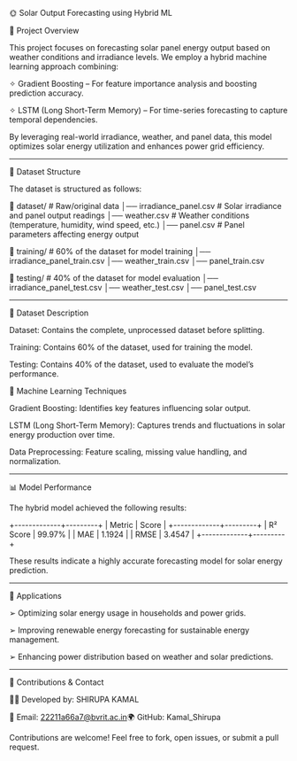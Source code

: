 🌞 Solar Output Forecasting using Hybrid ML

📌 Project Overview

This project focuses on forecasting solar panel energy output based on weather conditions and irradiance levels. We employ a hybrid machine learning approach combining:

✧ Gradient Boosting – For feature importance analysis and boosting prediction accuracy.

✧ LSTM (Long Short-Term Memory) – For time-series forecasting to capture temporal dependencies.

By leveraging real-world irradiance, weather, and panel data, this model optimizes solar energy utilization and enhances power grid efficiency.

-------------------------------------------------------------------------------------------------------------------------------------------------------------------------------------------------------------------
📂 Dataset Structure

The dataset is structured as follows:

📂 dataset/        # Raw/original data
 │── irradiance_panel.csv  # Solar irradiance and panel output readings
 │── weather.csv          # Weather conditions (temperature, humidity, wind speed, etc.)
 │── panel.csv            # Panel parameters affecting energy output

📂 training/       # 60% of the dataset for model training
 │── irradiance_panel_train.csv
 │── weather_train.csv
 │── panel_train.csv

📂 testing/        # 40% of the dataset for model evaluation
 │── irradiance_panel_test.csv
 │── weather_test.csv
 │── panel_test.csv
 
-------------------------------------------------------------------------------------------------------------------------------------------------------------------------------------------------------------------

🔹 Dataset Description

Dataset: Contains the complete, unprocessed dataset before splitting.

Training: Contains 60% of the dataset, used for training the model.

Testing: Contains 40% of the dataset, used to evaluate the model’s performance.

🔬 Machine Learning Techniques

Gradient Boosting: Identifies key features influencing solar output.

LSTM (Long Short-Term Memory): Captures trends and fluctuations in solar energy production over time.

Data Preprocessing: Feature scaling, missing value handling, and normalization.

-------------------------------------------------------------------------------------------------------------------------------------------------------------------------------------------------------------------

📊 Model Performance

The hybrid model achieved the following results:

+-------------+---------+
| Metric      | Score   |
+-------------+---------+
| R² Score   | 99.97%  |
| MAE        | 1.1924  |
| RMSE       | 3.4547  |
+-------------+---------+

These results indicate a highly accurate forecasting model for solar energy prediction.

-------------------------------------------------------------------------------------------------------------------------------------------------------------------------------------------------------------------

🎯 Applications

➢ Optimizing solar energy usage in households and power grids.

➢ Improving renewable energy forecasting for sustainable energy management.

➢ Enhancing power distribution based on weather and solar predictions.

-------------------------------------------------------------------------------------------------------------------------------------------------------------------------------------------------------------------

🤝 Contributions & Contact

👨‍💻 Developed by: SHIRUPA KAMAL

📧 Email: 22211a66a7@bvrit.ac.in🌍 GitHub: Kamal_Shirupa

Contributions are welcome! Feel free to fork, open issues, or submit a pull request.
